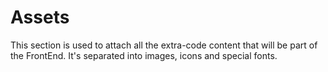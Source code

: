 # Assets 

This section is used to attach all the extra-code content that will be part of the FrontEnd. It's separated into images, icons and special fonts. 